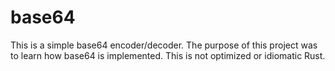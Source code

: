 # base64

This is a simple base64 encoder/decoder. The purpose of this project was to learn how base64 is implemented. This is not optimized or idiomatic Rust.